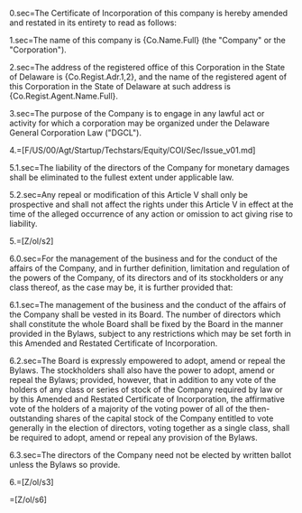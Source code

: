 0.sec=The Certificate of Incorporation of this company is hereby amended and restated in its entirety to read as follows:

1.sec=The name of this company is {Co.Name.Full} (the "Company" or the "Corporation").

2.sec=The address of the registered office of this Corporation in the State of Delaware is {Co.Regist.Adr.1,2}, and the name of the registered agent of this Corporation in the State of Delaware at such address is {Co.Regist.Agent.Name.Full}.

3.sec=The purpose of the Company is to engage in any lawful act or activity for which a corporation may be organized under the Delaware General Corporation Law ("DGCL").

4.=[F/US/00/Agt/Startup/Techstars/Equity/COI/Sec/Issue_v01.md]

5.1.sec=The liability of the directors of the Company for monetary damages shall be eliminated to the fullest extent under applicable law.

5.2.sec=Any repeal or modification of this Article V shall only be prospective and shall not affect the rights under this Article V in effect at the time of the alleged occurrence of any action or omission to act giving rise to liability.

5.=[Z/ol/s2]

6.0.sec=For the management of the business and for the conduct of the affairs of the Company, and in further definition, limitation and regulation of the powers of the Company, of its directors and of its stockholders or any class thereof, as the case may be, it is further provided that:

6.1.sec=The management of the business and the conduct of the affairs of the Company shall be vested in its Board.  The number of directors which shall constitute the whole Board shall be fixed by the Board in the manner provided in the Bylaws, subject to any restrictions which may be set forth in this Amended and Restated Certificate of Incorporation.

6.2.sec=The Board is expressly empowered to adopt, amend or repeal the Bylaws.  The stockholders shall also have the power to adopt, amend or repeal the Bylaws; provided, however, that in addition to any vote of the holders of any class or series of stock of the Company required by law or by this Amended and Restated Certificate of Incorporation, the affirmative vote of the holders of a majority of the voting power of all of the then-outstanding shares of the capital stock of the Company entitled to vote generally in the election of directors, voting together as a single class, shall be required to adopt, amend or repeal any provision of the Bylaws.

6.3.sec=The directors of the Company need not be elected by written ballot unless the Bylaws so provide.

6.=[Z/ol/s3]

=[Z/ol/s6]
